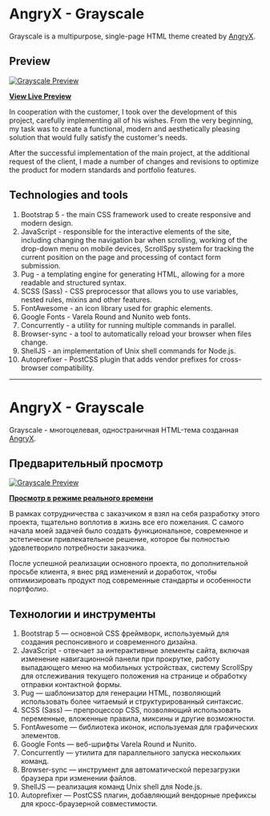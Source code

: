 # AngryX - Grayscale

Grayscale is a multipurpose, single-page HTML theme created by [AngryX](https://github.com/AngryX-27).

## Preview

[![Grayscale Preview](https://ltdfoto.ru/images/2025/03/12/SNIMOK-EKRANA-2025-03-12-V-14.16.52.png)](https://angryx-27.github.io/Grayscale/)

**[View Live Preview](https://angryx-27.github.io/Grayscale/)**

In cooperation with the customer, I took over the development of this project, carefully implementing all of his wishes. From the very beginning, my task was to create a functional, modern and aesthetically pleasing solution that would fully satisfy the customer's needs.

After the successful implementation of the main project, at the additional request of the client, I made a number of changes and revisions to optimize the product for modern standards and portfolio features.

## Technologies and tools

1. Bootstrap 5 - the main CSS framework used to create responsive and modern design.
2. JavaScript - responsible for the interactive elements of the site, including changing the navigation bar when scrolling, working of the drop-down menu on mobile devices, ScrollSpy system for tracking the current position on the page and processing of contact form submission.
3. Pug - a templating engine for generating HTML, allowing for a more readable and structured syntax.
4. SCSS (Sass) - CSS preprocessor that allows you to use variables, nested rules, mixins and other features.
5. FontAwesome - an icon library used for graphic elements.
6. Google Fonts - Varela Round and Nunito web fonts.
7. Concurrently - a utility for running multiple commands in parallel.
8. Browser-sync - a tool to automatically reload your browser when files change.
9. ShellJS - an implementation of Unix shell commands for Node.js.
10. Autoprefixer - PostCSS plugin that adds vendor prefixes for cross-browser compatibility.


---


# AngryX - Grayscale

Grayscale - многоцелевая, одностраничная HTML-тема созданная [AngryX](https://github.com/AngryX-27).

## Предварительный просмотр

[![Grayscale Preview](https://ltdfoto.ru/images/2025/03/12/SNIMOK-EKRANA-2025-03-12-V-14.16.52.png)](https://angryx-27.github.io/Grayscale/)

**[Просмотр в режиме реального времени](https://angryx-27.github.io/Grayscale/)**

В рамках сотрудничества с заказчиком я взял на себя разработку этого проекта, тщательно воплотив в жизнь все его пожелания. С самого начала моей задачей было создать функциональное, современное и эстетически привлекательное решение, которое бы полностью удовлетворило потребности заказчика.

После успешной реализации основного проекта, по дополнительной просьбе клиента, я внес ряд изменений и доработок, чтобы оптимизировать продукт под современные стандарты и особенности портфолио.

## Технологии и инструменты

1. Bootstrap 5 — основной CSS фреймворк, используемый для создания респонсивного и современного дизайна.
2. JavaScript -  отвечает за интерактивные элементы сайта, включая изменение навигационной панели при прокрутке, работу выпадающего меню на мобильных устройствах, систему ScrollSpy для отслеживания текущего положения на странице и обработку отправки контактной формы.
3. Pug — шаблонизатор для генерации HTML, позволяющий использовать более читаемый и структурированный синтаксис.
4. SCSS (Sass) — препроцессор CSS, позволяющий использовать переменные, вложенные правила, миксины и другие возможности.
5. FontAwesome — библиотека иконок, используемая для графических элементов.
6. Google Fonts — веб-шрифты Varela Round и Nunito.
7. Concurrently — утилита для параллельного запуска нескольких команд.
8. Browser-sync — инструмент для автоматической перезагрузки браузера при изменении файлов.
9. ShellJS — реализация команд Unix shell для Node.js.
10. Autoprefixer — PostCSS плагин, добавляющий вендорные префиксы для кросс-браузерной совместимости.